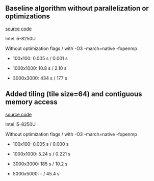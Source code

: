 ## Baseline algorithm without parallelization or optimizations

[source code](https://github.com/Mullil/HPML/blob/v1.0.0/src/matmul.cpp)

Intel i5-8250U

Without optimization flags / with -O3 -march=native -fopenmp

- 100x100: 0.005 s / 0.001 s

- 1000x1000: 10.8 s / 2.10 s 

- 3000x3000: 434 s / 177 s


## Added tiling (tile size=64) and contiguous memory access

[source code](https://github.com/Mullil/HPML/blob/v1.0.1/src/matmul.cpp)

Intel i5-8250U

Without optimization flags / with -O3 -march=native -fopenmp

- 100x100: 0.005 s / 0.000 s

- 1000x1000: 5.24 s / 0.221 s

- 3000x3000: 185 s / 10.2 s

- 5000x5000: - / 45.4 s
